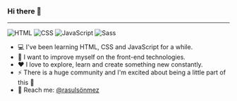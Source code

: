 ### Hi there 👋

<hr>

![HTML](https://img.shields.io/badge/HTML5-E34F26?style=for-the-badge&logo=html5&logoColor=white)
![CSS](https://img.shields.io/badge/CSS3-1572B6?style=for-the-badge&logo=css3&logoColor=white)
![JavaScript](https://img.shields.io/badge/JavaScript-F7DF1E?style=for-the-badge&logo=javascript&logoColor=black)
![Sass](https://img.shields.io/badge/Sass-CC6699?style=for-the-badge&logo=sass&logoColor=white)

- :computer: I've been learning HTML, CSS and JavaScript for a while.
- :muscle: I want to improve myself on the front-end technologies.
- :heart: I love to explore, learn and create something new constantly. 
- :zap: There is a huge community and I'm excited about being a little part of this :rocket:
- :postbox: Reach me: [@rasulsönmez](https://www.instagram.com/rsl.snmz0/)
